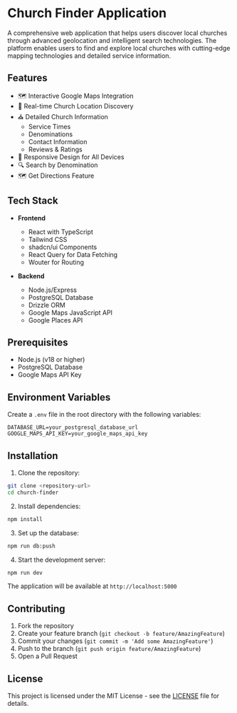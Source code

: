 # Church Finder Application

A comprehensive web application that helps users discover local churches through advanced geolocation and intelligent search technologies. The platform enables users to find and explore local churches with cutting-edge mapping technologies and detailed service information.

## Features

- 🗺️ Interactive Google Maps Integration
- 🎯 Real-time Church Location Discovery
- ⛪ Detailed Church Information
  - Service Times
  - Denominations
  - Contact Information
  - Reviews & Ratings
- 📱 Responsive Design for All Devices
- 🔍 Search by Denomination
- 🗺️ Get Directions Feature

## Tech Stack

- **Frontend**
  - React with TypeScript
  - Tailwind CSS
  - shadcn/ui Components
  - React Query for Data Fetching
  - Wouter for Routing

- **Backend**
  - Node.js/Express
  - PostgreSQL Database
  - Drizzle ORM
  - Google Maps JavaScript API
  - Google Places API

## Prerequisites

- Node.js (v18 or higher)
- PostgreSQL Database
- Google Maps API Key

## Environment Variables

Create a `.env` file in the root directory with the following variables:

```env
DATABASE_URL=your_postgresql_database_url
GOOGLE_MAPS_API_KEY=your_google_maps_api_key
```

## Installation

1. Clone the repository:
```bash
git clone <repository-url>
cd church-finder
```

2. Install dependencies:
```bash
npm install
```

3. Set up the database:
```bash
npm run db:push
```

4. Start the development server:
```bash
npm run dev
```

The application will be available at `http://localhost:5000`

## Contributing

1. Fork the repository
2. Create your feature branch (`git checkout -b feature/AmazingFeature`)
3. Commit your changes (`git commit -m 'Add some AmazingFeature'`)
4. Push to the branch (`git push origin feature/AmazingFeature`)
5. Open a Pull Request

## License

This project is licensed under the MIT License - see the [LICENSE](LICENSE) file for details.
